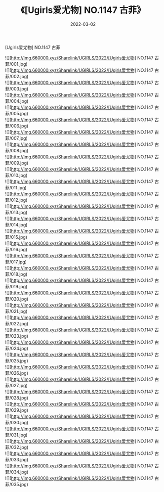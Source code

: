 ﻿---
layout: post
title:  《[Ugirls爱尤物] NO.1147 古菲》
date:   2022-03-02
img: http://img.660000.xyz/Sharelink/UGIRLS/2022/[Ugirls爱尤物] NO.1147 古菲/000.jpg
categories: [美女, 清纯, 唯美]
---

[Ugirls爱尤物] NO.1147 古菲

 ![](http://img.660000.xyz/Sharelink/UGIRLS/2022/[Ugirls爱尤物] NO.1147 古菲/001.jpg) <br>![](http://img.660000.xyz/Sharelink/UGIRLS/2022/[Ugirls爱尤物] NO.1147 古菲/002.jpg) <br>![](http://img.660000.xyz/Sharelink/UGIRLS/2022/[Ugirls爱尤物] NO.1147 古菲/003.jpg) <br>![](http://img.660000.xyz/Sharelink/UGIRLS/2022/[Ugirls爱尤物] NO.1147 古菲/004.jpg) <br>![](http://img.660000.xyz/Sharelink/UGIRLS/2022/[Ugirls爱尤物] NO.1147 古菲/005.jpg) <br>![](http://img.660000.xyz/Sharelink/UGIRLS/2022/[Ugirls爱尤物] NO.1147 古菲/006.jpg) <br>![](http://img.660000.xyz/Sharelink/UGIRLS/2022/[Ugirls爱尤物] NO.1147 古菲/007.jpg) <br>![](http://img.660000.xyz/Sharelink/UGIRLS/2022/[Ugirls爱尤物] NO.1147 古菲/008.jpg) <br>![](http://img.660000.xyz/Sharelink/UGIRLS/2022/[Ugirls爱尤物] NO.1147 古菲/009.jpg) <br>![](http://img.660000.xyz/Sharelink/UGIRLS/2022/[Ugirls爱尤物] NO.1147 古菲/010.jpg) <br>![](http://img.660000.xyz/Sharelink/UGIRLS/2022/[Ugirls爱尤物] NO.1147 古菲/011.jpg) <br>![](http://img.660000.xyz/Sharelink/UGIRLS/2022/[Ugirls爱尤物] NO.1147 古菲/012.jpg) <br>![](http://img.660000.xyz/Sharelink/UGIRLS/2022/[Ugirls爱尤物] NO.1147 古菲/013.jpg) <br>![](http://img.660000.xyz/Sharelink/UGIRLS/2022/[Ugirls爱尤物] NO.1147 古菲/014.jpg) <br>![](http://img.660000.xyz/Sharelink/UGIRLS/2022/[Ugirls爱尤物] NO.1147 古菲/015.jpg) <br>![](http://img.660000.xyz/Sharelink/UGIRLS/2022/[Ugirls爱尤物] NO.1147 古菲/016.jpg) <br>![](http://img.660000.xyz/Sharelink/UGIRLS/2022/[Ugirls爱尤物] NO.1147 古菲/017.jpg) <br>![](http://img.660000.xyz/Sharelink/UGIRLS/2022/[Ugirls爱尤物] NO.1147 古菲/018.jpg) <br>![](http://img.660000.xyz/Sharelink/UGIRLS/2022/[Ugirls爱尤物] NO.1147 古菲/019.jpg) <br>![](http://img.660000.xyz/Sharelink/UGIRLS/2022/[Ugirls爱尤物] NO.1147 古菲/020.jpg) <br>![](http://img.660000.xyz/Sharelink/UGIRLS/2022/[Ugirls爱尤物] NO.1147 古菲/021.jpg) <br>![](http://img.660000.xyz/Sharelink/UGIRLS/2022/[Ugirls爱尤物] NO.1147 古菲/022.jpg) <br>![](http://img.660000.xyz/Sharelink/UGIRLS/2022/[Ugirls爱尤物] NO.1147 古菲/023.jpg) <br>![](http://img.660000.xyz/Sharelink/UGIRLS/2022/[Ugirls爱尤物] NO.1147 古菲/024.jpg) <br>![](http://img.660000.xyz/Sharelink/UGIRLS/2022/[Ugirls爱尤物] NO.1147 古菲/025.jpg) <br>![](http://img.660000.xyz/Sharelink/UGIRLS/2022/[Ugirls爱尤物] NO.1147 古菲/026.jpg) <br>![](http://img.660000.xyz/Sharelink/UGIRLS/2022/[Ugirls爱尤物] NO.1147 古菲/027.jpg) <br>![](http://img.660000.xyz/Sharelink/UGIRLS/2022/[Ugirls爱尤物] NO.1147 古菲/028.jpg) <br>![](http://img.660000.xyz/Sharelink/UGIRLS/2022/[Ugirls爱尤物] NO.1147 古菲/029.jpg) <br>![](http://img.660000.xyz/Sharelink/UGIRLS/2022/[Ugirls爱尤物] NO.1147 古菲/030.jpg) <br>![](http://img.660000.xyz/Sharelink/UGIRLS/2022/[Ugirls爱尤物] NO.1147 古菲/031.jpg) <br>![](http://img.660000.xyz/Sharelink/UGIRLS/2022/[Ugirls爱尤物] NO.1147 古菲/032.jpg) <br>![](http://img.660000.xyz/Sharelink/UGIRLS/2022/[Ugirls爱尤物] NO.1147 古菲/033.jpg) <br>![](http://img.660000.xyz/Sharelink/UGIRLS/2022/[Ugirls爱尤物] NO.1147 古菲/034.jpg) <br>![](http://img.660000.xyz/Sharelink/UGIRLS/2022/[Ugirls爱尤物] NO.1147 古菲/035.jpg) <br>